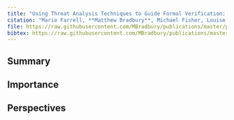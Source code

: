 ```yaml
---
title: "Using Threat Analysis Techniques to Guide Formal Verification: A Case Study of Cooperative Awareness Messages"
citation: "Marie Farrell, **Matthew Bradbury**, Michael Fisher, Louise A. Dennis, Clare Dixon, Hu Yuan, and Carsten Maple. Using Threat Analysis Techniques to Guide Formal Verification: A Case Study of Cooperative Awareness Messages. In Peter Csaba Ölveczky and Gwen Salaün, editors, *Software Engineering and Formal Methods*, 471–490. Cham, 2019. Springer International Publishing. [doi:10.1007/978-3-030-30446-1\_25](https://doi.org/10.1007/978-3-030-30446-1_25)."
file: https://raw.githubusercontent.com/MBradbury/publications/master/papers/SEFM2019.pdf
bibtex: https://raw.githubusercontent.com/MBradbury/publications/master/bibtex/Farrell_2019_UsingThreatAnalysis.bib
---
```


## Summary

## Importance

## Perspectives


